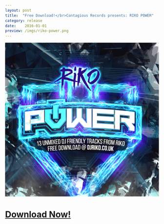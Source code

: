 ```yaml
---
layout: post
title:  "Free Download!</br>Contagious Records presents: RIKO POWER"
category: release
date:    2016-01-01
preview: /imgs/riko-power.png
---
```


![Front](/imgs/riko-power.png)

# [Download Now!](http://www.mediafire.com/file/b4hav6324i9vexc/RIKO+POWER.zip)

